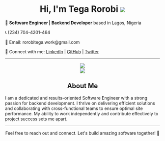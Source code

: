 <!--
### Hi there 👋


**TegaRorobi/TegaRorobi** is a ✨ _special_ ✨ repository because its `README.md` (this file) appears on your GitHub profile.

Here are some ideas to get you started:

- 🔭 I’m currently working on ...
- 🌱 I’m currently learning ...
- 👯 I’m looking to collaborate on ...
- 🤔 I’m looking for help with ...
- 💬 Ask me about ...
- 📫 How to reach me: ...
- 😄 Pronouns: ...
- ⚡ Fun fact: ...
-->
<!--

# Hi, I'm Tega Rorobi 👋

🚀 **Software Engineer | Backend Developer** based in Lagos, Nigeria

📞 (234) 704-4201-464

📧 Email: rorobitega.work@gmail.com

🔗 Connect with me: [LinkedIn](https://www.linkedin.com/in/TegaRorobi) | [GitHub](https://github.com/TegaRorobi) | [Twitter](https://twitter.com/TegaRorobi)

---
<p align="center">
  <a href="https://skillicons.dev">
    <img src="https://skillicons.dev/icons?i=python,django,git,github,postgresql,mysql,sqlite,cpp,c,fastapi,selenium,html,regex"/>
    <br />
    <img src="https://skillicons.dev/icons?i=bootstrap,postman,vscode,replit,vim,stackoverflow,heroku,vercel"/>
  </a>
</p>
-->

<h1 align='center'>Hi, I'm Tega Rorobi <img src="https://user-images.githubusercontent.com/18350557/176309783-0785949b-9127-417c-8b55-ab5a4333674e.gif"/></h1>
<!-- <span style='width:50%'> -->
<p>🚀 <strong>Software Engineer | Backend Developer</strong> based in Lagos, Nigeria</p>
<p>📞 (234) 704-4201-464</p>
<p>📧 Email: rorobitega.work@gmail.com</p>
<p>🔗 Connect with me: <a href="https://www.linkedin.com/in/TegaRorobi">LinkedIn</a> | <a href="https://github.com/TegaRorobi">GitHub</a> | <a href="https://twitter.com/TegaRorobi">Twitter</a></p>
<!-- </span> -->
<!-- <span style='width:50%'>
  <img src="https://github-readme-streak-stats.herokuapp.com/?user=tegarorobi&theme=dark&card_width=400"/>
</span> -->

---
<p align="center">
  <a href="https://skillicons.dev">
    <img src="https://skillicons.dev/icons?i=python,django,git,github,postgresql,mysql,redis,rabbitmq,sqlite,cpp,c,fastapi,html"/>
    <br />
    <img src="https://skillicons.dev/icons?i=bootstrap,selenium,regex,postman,vscode,docker,replit,vim,stackoverflow,heroku,vercel"/>
  </a>
</p>

<h2 align='center'>About Me</h2>

I am a dedicated and results-oriented Software Engineer with a strong passion for backend development. I thrive on delivering efficient solutions and collaborating with cross-functional teams to ensure optimal site performance. My ability to work independently and contribute effectively to project success sets me apart.


<!--
## Experiences

### AbosedeAina Charity Foundation, Lagos — Lead Software Engineer (Dec 2022 - Present)

- 🚀 Led the team of developers, ensuring timely delivery of projects.
- 🕒 Managed and maintained the foundation's site, ensuring seamless functioning.
- 🤝 Collaborated with various departments to optimize site performance and enhance user experience.

### HNG Internships, Lagos — Finalist Intern (Sep 2023 - Oct 2023)

- 🤝 Established strong working relationships with fellow interns.
- 🎯 Demonstrated a strong work ethic and passion for software engineering.
- 🎯 Consistently met tight time frames for personal and group tasks.
- 📚 Successfully conducted various research tasks.
- 🚀 Achieved the status of finalist in the backend development category, ranking in the top 1% of candidates out of 22,000+ registered participants.

## Projects

1. **AbosedeAina Charity Foundation's Website** (December 2022 - Present)
   - Description: Architected the backend for the foundation's website, actualised it with quality code.
   - Technologies Used: Django, PostgreSQL, others
   - Hosting: Heroku, Railway, Pythonanywhere

2. **Zuriportfolio** (September 2022 - Present)
   - Description: Contributed to the admin portion.
   - Technologies Used: Django, Django Rest Framework, Swagger, PostgreSQL, others
   - Hosting: Render

## Education

### Diamond College, Lagos — High School Diploma 

- 🏆 Graduated as the best student with distinctions in all related exams.

## Skills

- 💻 Programming Languages: Python
- 🌐 Backend: Django, Django Rest Framework
- 📦 Database: PostgreSQL, MySQL
- 📜 Version Control: Git/GitHub
- 🧪 Test-Driven Development (TDD)
- 🤝 Soft Skills: Leadership, strong interpersonal relations, determination, commitment, ability to work independently amongst others.

## Awards / Achievements

- 🏅 Best Graduating Student - Secondary School.
- 🥇 Overall Best Student - Secondary School.
- 🏆 Highest scorer - E-novate Programming boot camp.
- 🎓 President, Science Club - Secondary School.
- 🏅 Best Graduating Pupil - Primary School.


## References

Available upon request.
-->

---
<p align="center">Feel free to reach out and connect. Let's build amazing software together! 🚀</p>
